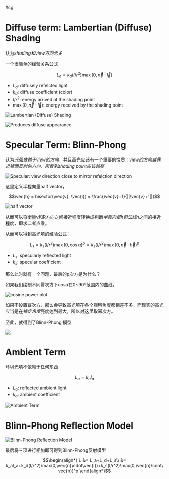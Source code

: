 #cg 
# Diffuse term: Lambertian (Diffuse) Shading

认为*shading和view方向无关*

一个很简单的经验关系公式

$$L_d= k_d(I/r^2)\max(0,\vec{n}\cdot\vec{l})$$

- $L_d$: diffusely refelcted light
- $k_d$: diffuse coefficient (color)
- $I/r^2$: energy arrived at the shading point
- $\max(0,\vec{n}\cdot\vec{l})$: energy received by the shading point

![Lambertian (Diffuse) Shading](Pasted%20image%2020231201172811.png)

![Produces diffuse appearance](Pasted%20image%2020231201173041.png)

# Specular Term: Blinn-Phong


认为*光强依赖于view的方向*，并且高光应该有一个重要的性质：*view的方向越靠近镜面反射的方向，所看到shading point应该越亮*

![Specular: view direction close to mirror refelction direction](Pasted%20image%2020231201173436.png)

这里定义半程向量half vector，

$$\vec{h} = bisector(\vec{v}, \vec{l}) = \frac{\vec{v}+1}{||\vec{v}+1||}$$

![half vector](Pasted%20image%2020231201173631.png)

从而可以将衡量v和R方向之间接近程度转换成判断*半程向量h和法线n*之间的接近程度，即求二者点乘。

从而可以得到高光项的经验公式：

$$L_s = k_s(I/r^2)\max(0,\cos\alpha)^p = k_s(I/r^2)\max(0, \vec{n}\cdot\vec{h})^p$$

- $L_s$: specularly reflected light
- $k_s$: specular coefficient

那么此时就有一个问题，最后的p次方是为什么？

如果我们绘制不同幂次方下$cos\alpha$在0~90°范围内的曲线，

![cosine power plot](Pasted%20image%2020231201174241.png)

如果不设置幂次方，那么会导致高光项在各个观察角度都相差不多，而现实的高光应当是在*特定角度*亮度达到最大，所以对这里取幂次方。

至此，就得到了Blinn-Phong 模型

![](Pasted%20image%2020231201174404.png)

# Ambient Term

环境光项不依赖于任何东西

$$L_a = k_a I_a$$
- $L_a$: reflected ambient light
- $k_a$: ambient coefficient

![Ambient Term](Pasted%20image%2020231201174742.png)

# Blinn-Phong Reflection Model

![Blinn-Phong Reflection Model](Pasted%20image%2020231201174854.png)

最后将三项进行相加即可得到Blinn-Phong反射模型

$$\begin{align*}
L &= L_a+L_d+L_s\\
&= k_aI_a+k_d(I/r^2)\max(0,\vec{n}\cdot\vec{l})+k_s(I/r^2)\max(0,\vec{n}\cdot\vec{h})^p
\end{align*}$$



